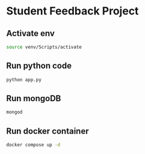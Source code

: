 # Student Feedback Project

## Activate env

```bash
source venv/Scripts/activate
```

## Run python code

```bash
python app.py
```

## Run mongoDB

```bash
mongod
```

## Run docker container

```bash
docker compose up -d
```
